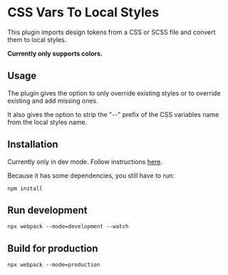 # CSS Vars To Local Styles

This plugin imports design tokens from a CSS or SCSS file and convert them to local styles.

**Currently only supports colors.**

## Usage

The plugin gives the option to only override existing styles or to override existing and add missing ones.

It also gives the option to strip the "--" prefix of the CSS variables name from the local styles name.

## Installation

Currently only in dev mode. Follow instructions [here](https://www.figma.com/plugin-docs/setup/).

Because it has some dependencies, you still have to run:

    npm install

## Run development

    npx webpack --mode=development --watch

## Build for production

    npx webpack --mode=production